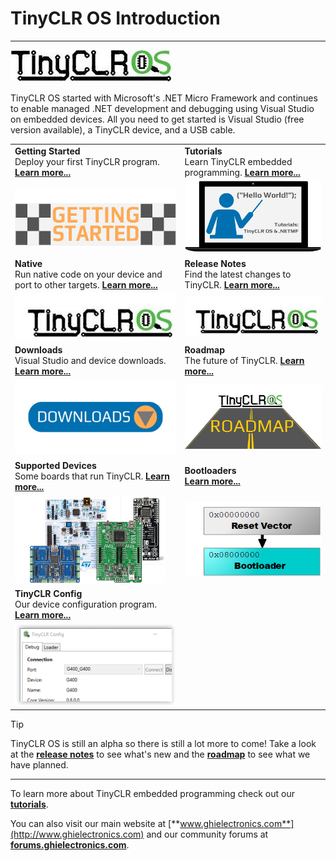 # TinyCLR OS Introduction
---
![TinyCLR Logo](images/tinyclr-logo-noborder.jpg)

TinyCLR OS started with Microsoft's .NET Micro Framework and continues to enable managed .NET development and debugging using Visual Studio on embedded devices. All you need to get started is Visual Studio (free version available), a TinyCLR device, and a USB cable.

|  |  |
|--|--|
|  **Getting Started** </br> Deploy your first TinyCLR program. [**Learn more...**](getting-started.md)  |  **Tutorials** </br> Learn TinyCLR embedded programming. [**Learn more...**](tutorials/intro.md)   |
|  [![Getting Started](images/getting-started.jpg)](getting-started.md)   |  [![Tutorials](images/tutorials.jpg)](tutorials/intro.md)  |
|   **Native** </br> Run native code on your device and port to other targets. [**Learn more...**](native/intro.md)  |  **Release Notes** </br> Find the latest changes to TinyCLR. [**Learn more...**](release-notes.md)  |
|  [![TinyCLR Logo](images/tinyclr-logo.jpg)](native/intro.md)   |  [![Release Notes](images/tinyclr-logo.jpg)](release-notes.md)   |
|  **Downloads** </br> Visual Studio and device downloads. [**Learn more...**](downloads.md)   |   **Roadmap** </br> The future of TinyCLR. [**Learn more...**](roadmap.md)  |
|  [![Download](images/download.jpg)](downloads.md)   |  [![Road](images/roadmap.jpg)](roadmap.md)   |
|  **Supported Devices** </br> Some boards that run TinyCLR. [**Learn more...**](supported-devices.md)   |  **Bootloaders** </br> [**Learn more...**](../loaders/intro.md)   |
|  [![Boards](images/boards.png)](supported-devices.md)   |  [![Bootloader](images/bootloader.png)](../loaders/intro.md)   |
|  **TinyCLR Config** </br> Our device configuration program. [**Learn more...**](tinyclr-config.md)   |    |
|  [![TinyCLR Config](images/tinyclr-config-sm.png)](tinyclr-config.md)   |     |

> [!Tip]
> TinyCLR OS is still an alpha so there is still a lot more to come!  Take a look at the [**release notes**](release-notes.md) to see what's new and the [**roadmap**](roadmap.md) to see what we have planned.

***

To learn more about TinyCLR embedded programming check out our [**tutorials**](tutorials/intro.md).

You can also visit our main website at [**www.ghielectronics.com**](http://www.ghielectronics.com) and our community forums at [**forums.ghielectronics.com**](https://forums.ghielectronics.com/).

